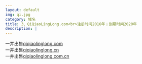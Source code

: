 ```yaml
---
layout: default
img: qi.jpg
category: 域名
title: 3、QiQiaoLingLong.com<br>注册时间2016年；到期时间2020年
description: |
---
```

  一并出售[qiqiaolinglong.com](https://www.1106.org)<br>一并出售[qiqiaolinglong.cn](https://www.1106.org)<br>一并出售[qiqiaolinglong.com.cn](https://www.1106.org)
